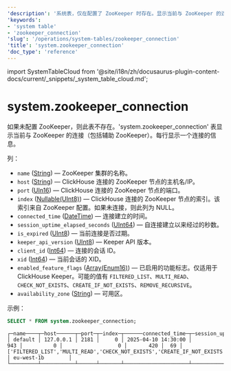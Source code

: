 ```yaml
---
'description': '系统表，仅在配置了 ZooKeeper 时存在。显示当前与 ZooKeeper 的连接（包括辅助 ZooKeeper）。'
'keywords':
- 'system table'
- 'zookeeper_connection'
'slug': '/operations/system-tables/zookeeper_connection'
'title': 'system.zookeeper_connection'
'doc_type': 'reference'
---
```


import SystemTableCloud from '@site/i18n/zh/docusaurus-plugin-content-docs/current/_snippets/_system_table_cloud.md';


# system.zookeeper_connection

<SystemTableCloud/>

如果未配置 ZooKeeper，则此表不存在。'system.zookeeper_connection' 表显示当前与 ZooKeeper 的连接（包括辅助 ZooKeeper）。每行显示一个连接的信息。

列：

-   `name` ([String](../../sql-reference/data-types/string.md)) — ZooKeeper 集群的名称。
-   `host` ([String](../../sql-reference/data-types/string.md)) — ClickHouse 连接的 ZooKeeper 节点的主机名/IP。
-   `port` ([UIn16](../../sql-reference/data-types/int-uint.md)) — ClickHouse 连接的 ZooKeeper 节点的端口。
-   `index` ([Nullable(UInt8)](../../sql-reference/data-types/int-uint.md)) — ClickHouse 连接的 ZooKeeper 节点的索引。该索引来自 ZooKeeper 配置。如果未连接，则此列为 NULL。
-   `connected_time` ([DateTime](../../sql-reference/data-types/datetime.md)) — 连接建立的时间。
-   `session_uptime_elapsed_seconds` ([UInt64](../../sql-reference/data-types/int-uint.md)) — 自连接建立以来经过的秒数。
-   `is_expired` ([UInt8](../../sql-reference/data-types/int-uint.md)) — 当前连接是否过期。
-   `keeper_api_version` ([UInt8](../../sql-reference/data-types/int-uint.md)) — Keeper API 版本。
-   `client_id` ([Int64](../../sql-reference/data-types/int-uint.md)) — 连接的会话 ID。
-   `xid` ([Int64](../../sql-reference/data-types/int-uint.md)) — 当前会话的 XID。
-   `enabled_feature_flags` ([Array(Enum16)](../../sql-reference/data-types/array.md)) — 已启用的功能标志。仅适用于 ClickHouse Keeper。可能的值有 `FILTERED_LIST`、`MULTI_READ`、`CHECK_NOT_EXISTS`、`CREATE_IF_NOT_EXISTS`、`REMOVE_RECURSIVE`。
-   `availability_zone` ([String](../../sql-reference/data-types/string.md)) — 可用区。

示例：

```sql
SELECT * FROM system.zookeeper_connection;
```

```text
┌─name────┬─host──────┬─port─┬─index─┬──────connected_time─┬─session_uptime_elapsed_seconds─┬─is_expired─┬─keeper_api_version─┬─client_id─┬─xid─┬─enabled_feature_flags────────────────────────────────────────────────────┬─availability_zone─┐
│ default │ 127.0.0.1 │ 2181 │     0 │ 2025-04-10 14:30:00 │                            943 │          0 │                  0 │       420 │  69 │ ['FILTERED_LIST','MULTI_READ','CHECK_NOT_EXISTS','CREATE_IF_NOT_EXISTS'] │ eu-west-1b        │
└─────────┴───────────┴──────┴───────┴─────────────────────┴────────────────────────────────┴────────────┴────────────────────┴───────────┴─────┴──────────────────────────────────────────────────────────────────────────┴───────────────────┘
```
